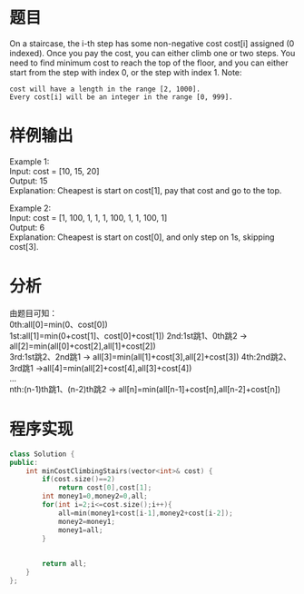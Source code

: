 # 题目
On a staircase, the i-th step has some non-negative cost cost[i] assigned (0 indexed).
Once you pay the cost, you can either climb one or two steps. You need to find minimum cost to reach the top of the floor, and you can either start from the step with index 0, or the step with index 1.
Note:

    cost will have a length in the range [2, 1000].
    Every cost[i] will be an integer in the range [0, 999].

# 样例输出
Example 1:\
Input: cost = [10, 15, 20]\
Output: 15\
Explanation: Cheapest is start on cost[1], pay that cost and go to the top.

Example 2:\
Input: cost = [1, 100, 1, 1, 1, 100, 1, 1, 100, 1]\
Output: 6\
Explanation: Cheapest is start on cost[0], and only step on 1s, skipping cost[3].
# 分析
由题目可知：\
0th:all[0]=min(0、cost[0])\
1st:all[1]=min(0+cost[1]、cost[0]+cost[1])
2nd:1st跳1、0th跳2 -> all[2]=min(all[0]+cost[2],all[1]+cost[2])\
3rd:1st跳2、2nd跳1 -> all[3]=min(all[1]+cost[3],all[2]+cost[3])
4th:2nd跳2、3rd跳1 ->all[4]=min(all[2]+cost[4],all[3]+cost[4])\
...\
nth:(n-1)th跳1、(n-2)th跳2 -> all[n]=min(all[n-1]+cost[n],all[n-2]+cost[n])
# 程序实现
```cpp
class Solution {
public:
    int minCostClimbingStairs(vector<int>& cost) {
        if(cost.size()==2)
            return cost[0],cost[1];
        int money1=0,money2=0,all;
        for(int i=2;i<=cost.size();i++){
            all=min(money1+cost[i-1],money2+cost[i-2]);
            money2=money1;
            money1=all;
        }
        
        
        return all;
    }
};